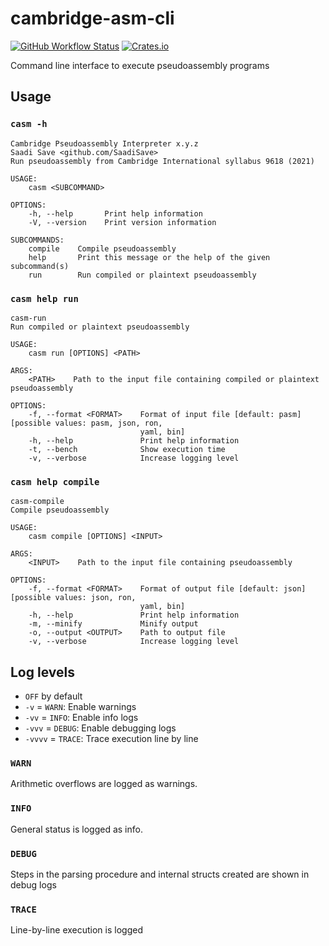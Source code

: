 # cambridge-asm-cli

[![GitHub Workflow Status](https://img.shields.io/github/workflow/status/saadisave/cambridge-asm/Publish%20CLI?style=for-the-badge)](https://github.com/SaadiSave/cambridge-asm/actions/workflows/publish-cli.yml) [![Crates.io](https://img.shields.io/crates/v/cambridge-asm?style=for-the-badge)](https://crates.io/crates/cambridge-asm)

Command line interface to execute pseudoassembly programs

## Usage

### `casm -h`

```text
Cambridge Pseudoassembly Interpreter x.y.z
Saadi Save <github.com/SaadiSave>
Run pseudoassembly from Cambridge International syllabus 9618 (2021)

USAGE:
    casm <SUBCOMMAND>

OPTIONS:
    -h, --help       Print help information
    -V, --version    Print version information

SUBCOMMANDS:
    compile    Compile pseudoassembly
    help       Print this message or the help of the given subcommand(s)
    run        Run compiled or plaintext pseudoassembly
```

### `casm help run`

```text
casm-run 
Run compiled or plaintext pseudoassembly

USAGE:
    casm run [OPTIONS] <PATH>

ARGS:
    <PATH>    Path to the input file containing compiled or plaintext pseudoassembly

OPTIONS:
    -f, --format <FORMAT>    Format of input file [default: pasm] [possible values: pasm, json, ron,
                             yaml, bin]
    -h, --help               Print help information
    -t, --bench              Show execution time
    -v, --verbose            Increase logging level
```

### `casm help compile`

```text
casm-compile 
Compile pseudoassembly

USAGE:
    casm compile [OPTIONS] <INPUT>

ARGS:
    <INPUT>    Path to the input file containing pseudoassembly

OPTIONS:
    -f, --format <FORMAT>    Format of output file [default: json] [possible values: json, ron,
                             yaml, bin]
    -h, --help               Print help information
    -m, --minify             Minify output
    -o, --output <OUTPUT>    Path to output file
    -v, --verbose            Increase logging level
```

## Log levels

* `OFF` by default
* `-v` = `WARN`: Enable warnings
* `-vv` = `INFO`: Enable info logs
* `-vvv` = `DEBUG`: Enable debugging logs
* `-vvvv` = `TRACE`: Trace execution line by line

### `WARN`

Arithmetic overflows are logged as warnings.

### `INFO`

General status is logged as info.

### `DEBUG`

Steps in the parsing procedure and internal structs created are shown in debug logs

### `TRACE`

Line-by-line execution is logged

